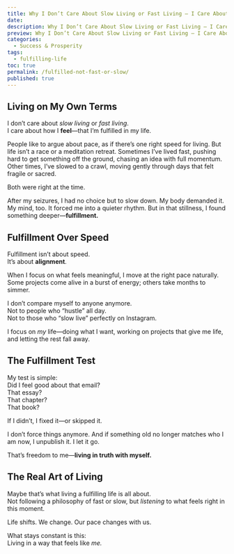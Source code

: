 ```yaml
---
title: Why I Don’t Care About Slow Living or Fast Living — I Care About Feeling Fulfilled
date:
description: Why I Don’t Care About Slow Living or Fast Living — I Care About Feeling Fulfilled
preview: Why I Don’t Care About Slow Living or Fast Living — I Care About Feeling Fulfilled
categories:
  - Success & Prosperity
tags:
  - fulfilling-life
toc: true
permalink: /fulfilled-not-fast-or-slow/
published: true
---
```

## Living on My Own Terms

I don’t care about _slow living_ or _fast living_.  
I care about how I **feel**—that I’m fulfilled in my life.

People like to argue about pace, as if there’s one right speed for living. But life isn’t a race or a meditation retreat. Sometimes I’ve lived fast, pushing hard to get something off the ground, chasing an idea with full momentum. Other times, I’ve slowed to a crawl, moving gently through days that felt fragile or sacred.

Both were right at the time.

After my seizures, I had no choice but to slow down. My body demanded it. My mind, too. It forced me into a quieter rhythm. But in that stillness, I found something deeper—**fulfillment.**
## Fulfillment Over Speed

Fulfillment isn’t about speed.  
It’s about **alignment**.

When I focus on what feels meaningful, I move at the right pace naturally. Some projects come alive in a burst of energy; others take months to simmer.

I don’t compare myself to anyone anymore.  
Not to people who “hustle” all day.  
Not to those who “slow live” perfectly on Instagram.

I focus on _my_ life—doing what I want, working on projects that give me life, and letting the rest fall away.
## The Fulfillment Test

My test is simple:  
Did I feel good about that email?  
That essay?  
That chapter?  
That book?

If I didn’t, I fixed it—or skipped it.

I don’t force things anymore. And if something old no longer matches who I am now, I unpublish it. I let it go.

That’s freedom to me—**living in truth with myself.**

## The Real Art of Living

Maybe that’s what living a fulfilling life is all about.  
Not following a philosophy of fast or slow, but _listening_ to what feels right in this moment.

Life shifts. We change. Our pace changes with us.

What stays constant is this:  
Living in a way that feels like _me._